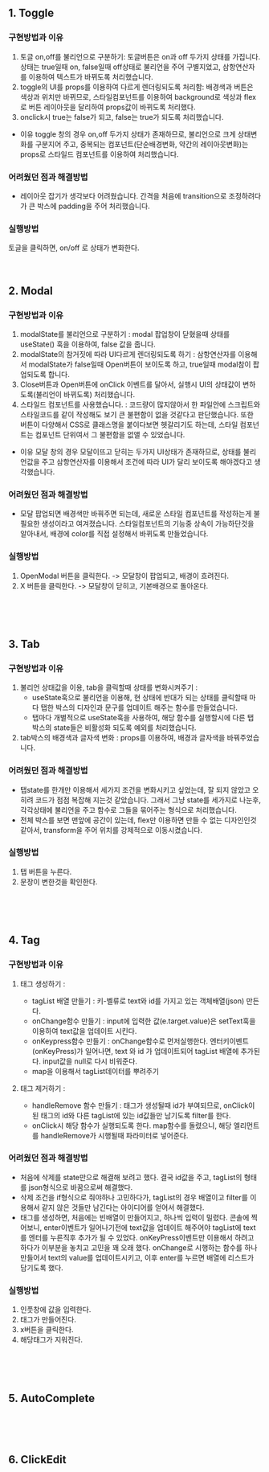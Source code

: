 ## 1. Toggle

### 구현방법과 이유

1. 토글 on,off를 불리언으로 구분하기: 토글버튼은 on과 off 두가지 상태를 가집니다. 상태는 true일때 on, false일때 off상태로 불리언을 주어 구별지었고, 삼항연산자를 이용하여 텍스트가 바뀌도록 처리했습니다.
2. toggle의 UI를 props를 이용하여 다르게 렌더링되도록 처리함: 배경색과 버튼은 색상과 위치만 바뀌므로, 스타일컴포넌트를 이용하여 background로 색상과 flex로 버튼 레이아웃을 달리하여 props값이 바뀌도록 처리했다.
3. onclick시 true는 false가 되고, false는 true가 되도록 처리했습니다.

-   이유
    toggle 창의 경우 on,off 두가지 상태가 존재하므로, 불리언으로 크게 상태변화를 구분지어 주고, 중복되는 컴포넌트(단순배경변화, 약간의 레이아웃변화)는 props로 스타일드 컴포넌트를 이용하여 처리했습니다.

### 어려웠던 점과 해결방법

-   레이아웃 잡기가 생각보다 어려웠습니다. 간격을 처음에 transition으로 조정하려다가 큰 박스에 padding을 주어 처리했습니다.

### 실행방법

토글을 클릭하면, on/off 로 상태가 변화한다.
<br>
<br>
<br>

## 2. Modal

### 구현방법과 이유

1. modalState를 불리언으로 구분하기 : modal 팝업창이 닫혔을때 상태를 useState() 훅을 이용하여, false 값을 줍니다.
2. modalState의 참거짓에 따라 UI다르게 렌더링되도록 하기 : 삼항연산자를 이용해서 modalState가 false일때 Open버튼이 보이도록 하고, true일때 modal참이 팝업되도록 합니다.
3. Close버튼과 Open버튼에 onClick 이벤트를 달아서, 실행시 UI의 상태값이 변하도록(불리언이 바뀌도록) 처리했습니다.
4. 스타일드 컴포넌트를 사용했습니다. : 코드량이 많지않아서 한 파일안에 스크립트와 스타일코드를 같이 작성해도 보기 큰 불편함이 없을 것같다고 판단했습니다. 또한 버튼이 다양해서 CSS로 클래스명을 붙이다보면 헷갈리기도 하는데, 스타일 컴포넌트는 컴포넌트 단위여서 그 불편함을 없앨 수 있었습니다.

-   이유
    모달 창의 경우 모달이뜨고 닫히는 두가지 UI상태가 존재하므로, 상태를 불리언값을 주고 삼항연산자를 이용해서 조건에 따라 UI가 달리 보이도록 해야겠다고 생각했습니다.

### 어려웠던 점과 해결방법

-   모달 팝업되면 배경색만 바꿔주면 되는데, 새로운 스타일 컴포넌트를 작성하는게 불필요한 생성이라고 여겨졌습니다. 스타일컴포넌트의 기능중 상속이 가능하단것을 알아내서, 배경에 color를 직접 설정해서 바뀌도록 만들었습니다.

### 실행방법

1. OpenModal 버튼을 클릭한다. -> 모달창이 팝업되고, 배경이 흐려진다.
2. X 버튼을 클릭한다. -> 모달창이 닫히고, 기본배경으로 돌아온다.

<br>
<br>
<br>

## 3. Tab

### 구현방법과 이유

1. 불리언 상태값을 이용, tab을 클릭할때 상태를 변화시켜주기 :
    - useState훅으로 불리언을 이용해, 현 상태에 반대가 되는 상태를 클릭할때 마다 탭한 박스의 디자인과 문구를 업데이트 해주는 함수를 만들었습니다.
    - 탭마다 개별적으로 useState훅을 사용하여, 해당 함수를 실행할시에 다른 탭 박스의 state들은 비활성화 되도록 예외를 처리했습니다.
2. tab박스의 배경색과 글자색 변화 : props를 이용하여, 배경과 글자색을 바꿔주었습니다.

### 어려웠던 점과 해결방법

-   탭state를 한개만 이용해서 세가지 조건을 변화시키고 싶었는데, 잘 되지 않았고 오히려 코드가 점점 복잡해 지는것 같았습니다. 그래서 그냥 state를 세가지로 나눈후, 각각상태에 불리언을 주고 함수로 그들을 묶어주는 형식으로 처리했습니다.
-   전체 박스를 보면 맨앞에 공간이 있는데, flex만 이용하면 만들 수 없는 디자인인것 같아서, transform을 주어 위치를 강제적으로 이동시켰습니다.

### 실행방법

1. 탭 버튼을 누른다.
2. 문장이 변한것을 확인한다.

<br>
<br>
<br>

## 4. Tag

### 구현방법과 이유

1. 태그 생성하기 :

    - tagList 배열 만들기 : 키-벨류로 text와 id를 가지고 있는 객체배열(json) 만든다.
    - onChange함수 만들기 : input에 입력한 값(e.target.value)은 setText훅을 이용하여 text값을 업데이트 시킨다.
    - onKeypress함수 만들기 : onChange함수로 먼저실행한다. 엔터키이벤트(onKeyPress)가 일어나면, text 와 id 가 업데이트되어 tagList 배열에 추가된다. input값을 null로 다시 비워준다.
    - map을 이용해서 tagList데이터를 뿌려주기

2. 태그 제거하기 :
    - handleRemove 함수 만들기 : 태그가 생성될때 id가 부여되므로, onClick이 된 태그의 id와 다른 tagList에 있는 id값들만 남기도록 filter를 한다.
    - onClick시 해당 함수가 실행되도록 한다. map함수를 돌렸으니, 해당 엘리먼트를 handleRemove가 시행될때 파라미터로 넣어준다.

### 어려웠던 점과 해결방법

-   처음에 삭제를 state만으로 해결해 보려고 했다. 결국 id값을 주고, tagList의 형태를 json형식으로 바꿈으로써 해결했다.
-   삭제 조건을 if형식으로 줘야하나 고민하다가, tagList의 경우 배열이고 filter를 이용해서 같지 않은 것들만 남긴다는 아이디어를 얻어서 해결했다.
-   태그를 생성하면, 처음에는 빈배열이 만들어지고, 하나씩 입력이 밀렸다. 콘솔에 찍어보니, enter이벤트가 일어나기전에 text값을 업데이트 해주어야 tagList에 text를 엔터를 누른직후 추가가 될 수 있었다. onKeyPress이벤트만 이용해서 하려고 하다가 이부분을 놓치고 고민을 꽤 오래 했다. onChange로 시행하는 함수를 하나 만들어서 text의 value를 업데이트시키고, 이후 enter를 누르면 배열에 리스트가 담기도록 했다.

### 실행방법

1. 인풋창에 값을 입력한다.
2. 태그가 만들어진다.
3. x버튼을 클릭한다.
4. 해당태그가 지워진다.

<br>
<br>
<br>

## 5. AutoComplete

<br>
<br>
<br>

## 6. ClickEdit
